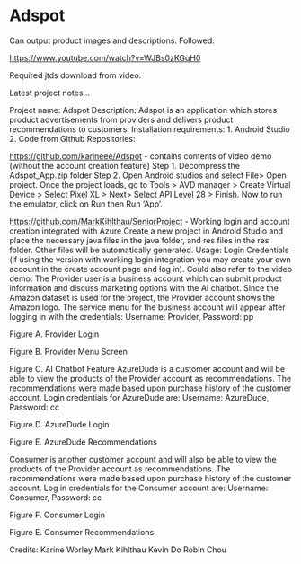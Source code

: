 # Adspot


Can output product images and descriptions. Followed:

https://www.youtube.com/watch?v=WJBs0zKGqH0

Required jtds download from video.



Latest project notes... 

Project name: 
Adspot 
Description: 
	Adspot is an application which stores product advertisements from providers and delivers product recommendations to customers. 
Installation requirements:
	1. Android Studio
	2. Code from Github Repositories: 
 
https://github.com/karineee/Adspot - contains contents of video demo (without the account creation feature) 
Step 1. Decompress the Adspot_App.zip folder 
Step 2. Open Android studios and select File> Open project. Once the project loads, go to Tools > AVD manager > Create Virtual Device > Select Pixel XL > Next> Select API Level 28 > Finish. Now to run the emulator, click on Run then Run ‘App’. 
 
https://github.com/MarkKihlthau/SeniorProject - Working login and account creation integrated with Azure
Create a new project in Android Studio and place the necessary java files in the java folder, and res files in the res folder. Other files will be automatically generated. 
Usage:
Login Credentials (if using the version with working login integration you may create your own account in the create account page and log in). Could also refer to the video demo:
The Provider user is a business account which can submit product information and discuss marketing options with the AI chatbot. Since the Amazon dataset is used for the project, the Provider account shows the Amazon logo. The service menu for the business account will appear after logging in with the credentials:
Username: Provider, Password: pp

Figure A. Provider Login

Figure B. Provider Menu Screen

Figure C. AI Chatbot Feature
AzureDude is a customer account and will be able to view the products of the Provider account as recommendations. The recommendations were made based upon purchase history of the customer account. Login credentials for AzureDude are:
Username: AzureDude, Password: cc

Figure D. AzureDude Login

Figure E. AzureDude Recommendations
 
Consumer is another customer account and will also be able to view the products of the Provider account as recommendations. The recommendations were made based upon purchase history of the customer account. Log in credentials for the Consumer account are:
Username: Consumer, Password: cc 
 
 

Figure F. Consumer Login

Figure E. Consumer Recommendations
 
Credits:
Karine Worley
Mark Kihlthau
Kevin Do
Robin Chou










 
